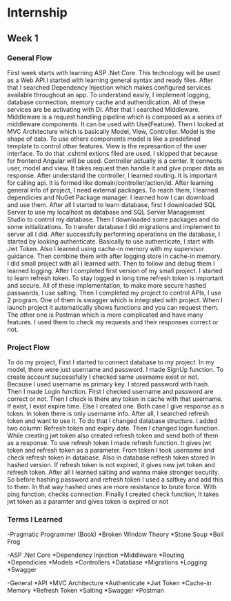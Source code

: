 # Internship
## Week 1

### General Flow

First week starts with learning ASP .Net Core. This technology will be used as a Web API.I started with learning general syntax and ready files. 
After that I searched Dependency Injection which makes configured services available throughout an app. To understand easily, I implement logging,
database connection, memory cache and authendication. All of these services are be activating with DI. After that I searched Middleware. Middleware
is a request handling pipeline which is composed as a series of middleware components. It can be used with Use{Feature}. Then I looked at MVC Architecture
which is basically Model, View, Controller. Model is the shape of data. To use others components model is like a predefined template to control other 
features. View is the represantion of the user interface. To do that .cshtml extions filed are used. I skipped that because for frontend Angular will be used.
Controller actually is a center. It connects user, model and view. It takes request then handle it and give proper data as response. After understand the controller,
I learned routing. It is important for calling api. It is formed like domain/controller/action/id. After learning general info of project, I need external packages.
To reach them, I learned dependicies and NuGet Package manager. I learned how I can download and use them. After all I started to learn database, first I downloaded
SQL Server to use my localhost as database and SQL Server Management Studio to control my database. Then I downloaded some packages and do some initializations.
To transfer database I did migrations and implement to server all I did. After successfully performing operations on the database, I started by looking authenticate.
Basically to use authenticate, I start with Jwt Token. Also I learned using cache-in memory with my supervisor guidance. Then combine them with after logging store in
cache-in memory. I did small project with all I learned with. Then to follow and debug them I learned logging. After I completed first version of my small project. I
started to learn refresh token. To stay logged in long time refresh token is important and secure. All of these implementation, to make more secure hashed passwords,
I use salting. Then I completed my project to control APIs, I use 2 program. One of them is swagger which is integrated with project. When I launch project it
automatically shows functions and you can request them. The other one is Postman which is more complicated and have many features. I used them to check my requests and
their responses correct or not.

### Project Flow

To do my project, First I started to connect database to my project. In my model, there were just username and password. I made SignUp function. To create account
successfully I checked same username exist or not. Because I used username as primary key. I stored password with hash. Then I made Login function. First I
checked username and password are correct or not. Then I check is there any token in cache with that username. If exist, I exist expire time. Else I created one.
Both case I give response as a token. In token there is only username info. After all, I searched refresh token and want to use it. To do that I changed database
structure. I added two column: Refresh token and expiry date. Then I changed login function. While creating jwt token also created refresh token and send both
of them as a response. To use refresh token I made refresh function. It gives jwt token and refresh token as a parameter. From token I took username and check
refresh token in database. Also in database refresh token stored in hashed version. If refresh token is not expired, it gives new jwt token and refresh token. After
all I learned salting and wanna make stronger security. So before hashing password and refresh token I used a saltkey and add this to them. In that way hashed ones
are more resistance to brute force. With ping function, checks connection. Finally I created check function, It takes jwt token as a paramter and gives token is expired
or not

### Terms I Learned

-Pragmatic Programmer (Book)
*Broken Window Theory
*Stone Soup
*Boil Frog

-ASP .Net Core
*Dependency Injection
*Middleware
*Routing
*Dependicies
*Models
*Controllers
*Database
*Migrations
*Logging
*Swagger

-General
*API
*MVC Architecture
*Authenticate
*Jwt Token
*Cache-in Memory
*Refresh Token
*Salting
*Swagger
*Postman
